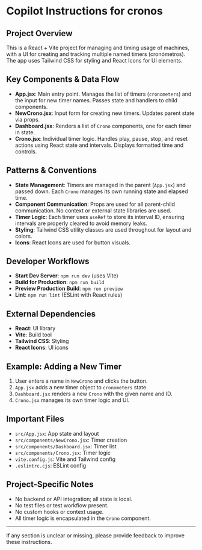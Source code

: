 # Copilot Instructions for cronos

## Project Overview
This is a React + Vite project for managing and timing usage of machines, with a UI for creating and tracking multiple named timers (cronómetros). The app uses Tailwind CSS for styling and React Icons for UI elements.

## Key Components & Data Flow
- **App.jsx**: Main entry point. Manages the list of timers (`cronometers`) and the input for new timer names. Passes state and handlers to child components.
- **NewCrono.jsx**: Input form for creating new timers. Updates parent state via props.
- **Dashboard.jsx**: Renders a list of `Crono` components, one for each timer in state.
- **Crono.jsx**: Individual timer logic. Handles play, pause, stop, and reset actions using React state and intervals. Displays formatted time and controls.

## Patterns & Conventions
- **State Management**: Timers are managed in the parent (`App.jsx`) and passed down. Each `Crono` manages its own running state and elapsed time.
- **Component Communication**: Props are used for all parent-child communication. No context or external state libraries are used.
- **Timer Logic**: Each timer uses `useRef` to store its interval ID, ensuring intervals are properly cleared to avoid memory leaks.
- **Styling**: Tailwind CSS utility classes are used throughout for layout and colors.
- **Icons**: React Icons are used for button visuals.

## Developer Workflows
- **Start Dev Server**: `npm run dev` (uses Vite)
- **Build for Production**: `npm run build`
- **Preview Production Build**: `npm run preview`
- **Lint**: `npm run lint` (ESLint with React rules)

## External Dependencies
- **React**: UI library
- **Vite**: Build tool
- **Tailwind CSS**: Styling
- **React Icons**: UI icons

## Example: Adding a New Timer
1. User enters a name in `NewCrono` and clicks the button.
2. `App.jsx` adds a new timer object to `cronometers` state.
3. `Dashboard.jsx` renders a new `Crono` with the given name and ID.
4. `Crono.jsx` manages its own timer logic and UI.

## Important Files
- `src/App.jsx`: App state and layout
- `src/components/NewCrono.jsx`: Timer creation
- `src/components/Dashboard.jsx`: Timer list
- `src/components/Crono.jsx`: Timer logic
- `vite.config.js`: Vite and Tailwind config
- `.eslintrc.cjs`: ESLint config

## Project-Specific Notes
- No backend or API integration; all state is local.
- No test files or test workflow present.
- No custom hooks or context usage.
- All timer logic is encapsulated in the `Crono` component.

---
If any section is unclear or missing, please provide feedback to improve these instructions.
